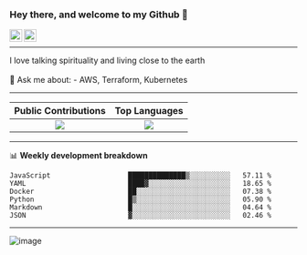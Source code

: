 ### Hey there, and welcome to my Github 👋

<a href="https://www.linkedin.com/in/ibrahiem-mohammad/" target="_blank">
  <img align="left" alt="Ibrahiem's LinkdeIn" width="22px" src="https://cdn.worldvectorlogo.com/logos/linkedin-icon-2.svg"/>
</a>
<a href="https://imohammd.netlify.app/" target="_blank">
  <img align="left" alt="Ibrahiem's Website" width="22px" src="https://cdn.worldvectorlogo.com/logos/netlify.svg"/>
</a>
<br>
<hr>
I love talking spirituality and living close to the earth
<br>
<br>
💬 Ask me about: 
- AWS, Terraform, Kubernetes

-------

Public Contributions             |  Top Languages
:-------------------------:|:-------------------------:
![](https://github-readme-stats.vercel.app/api?username=ibrahiem96&show_icons=true&count_private=true&bg_color=30,e96443,904e95&title_color=fff&text_color=fff)  |  ![](https://github-readme-stats.vercel.app/api/top-langs/?username=ibrahiem96&layout=compact&bg_color=30,e96443,904e95&title_color=fff&text_color=fff&hide=html,css)

-------
📊 **Weekly development breakdown**
<!--START_SECTION:waka-->

```text
JavaScript                   ██████████████▒░░░░░░░░░░   57.11 %
YAML                         ████▓░░░░░░░░░░░░░░░░░░░░   18.65 %
Docker                       ██░░░░░░░░░░░░░░░░░░░░░░░   07.38 %
Python                       █▒░░░░░░░░░░░░░░░░░░░░░░░   05.90 %
Markdown                     █░░░░░░░░░░░░░░░░░░░░░░░░   04.64 %
JSON                         ▓░░░░░░░░░░░░░░░░░░░░░░░░   02.46 %
```

<!--END_SECTION:waka-->
-------









<!--Pokemon Sprite-->
![image](https://raw.githubusercontent.com/PokeAPI/sprites/master/sprites/pokemon/373.png)